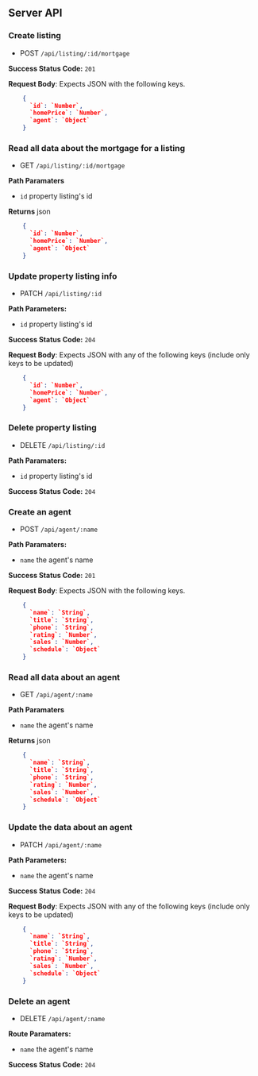 ## Server API

### Create listing
  * POST `/api/listing/:id/mortgage`

**Success Status Code:** `201`

**Request Body**: Expects JSON with the following keys.

```json
    {
      `id`: `Number`,
      `homePrice`: `Number`,
      `agent`: `Object`
    }
```

### Read all data about the mortgage for a listing
  * GET `/api/listing/:id/mortgage`

**Path Paramaters**
  * `id` property listing's id

**Returns** json
```json
    {
      `id`: `Number`,
      `homePrice`: `Number`,
      `agent`: `Object`
    }
```

### Update property listing info
  * PATCH `/api/listing/:id`

**Path Parameters:**
  * `id` property listing's id

**Success Status Code:** `204`

**Request Body**: Expects JSON with any of the following keys (include only keys to be updated)

```json
    {
      `id`: `Number`,
      `homePrice`: `Number`,
      `agent`: `Object`
    }
```

### Delete property listing
  * DELETE `/api/listing/:id`

**Path Paramaters:**
  * `id` property listing's id

**Success Status Code:** `204`

### Create an agent
  * POST `/api/agent/:name`

**Path Paramaters:**
  * `name` the agent's name

**Success Status Code:** `201`

**Request Body**: Expects JSON with the following keys.

```json
    {
      `name`: `String`,
      `title`: `String`,
      `phone`: `String`,
      `rating`: `Number`,
      `sales`: `Number`,
      `schedule`: `Object`
    }
```

### Read all data about an agent
  * GET `/api/agent/:name`

**Path Paramaters**
  * `name` the agent's name

**Returns** json
```json
    {
      `name`: `String`,
      `title`: `String`,
      `phone`: `String`,
      `rating`: `Number`,
      `sales`: `Number`,
      `schedule`: `Object`
    }
```

### Update the data about an agent
  * PATCH `/api/agent/:name`

**Path Parameters:**
  * `name` the agent's name

**Success Status Code:** `204`

**Request Body**: Expects JSON with any of the following keys (include only keys to be updated)

```json
    {
      `name`: `String`,
      `title`: `String`,
      `phone`: `String`,
      `rating`: `Number`,
      `sales`: `Number`,
      `schedule`: `Object`
    }
```

### Delete an agent
  * DELETE `/api/agent/:name`

**Route Paramaters:**
  * `name` the agent's name

**Success Status Code:** `204`
